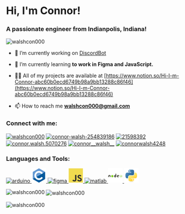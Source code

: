 <h1>Hi, I'm Connor!

<h3 align="left">A passionate engineer from Indianpolis, Indiana!</h3>

<p align="left"> <img src="https://komarev.com/ghpvc/?username=walshcon000&label=Profile%20views&color=0e75b6&style=flat" alt="walshcon000" /> </p>

- 🔭 I’m currently working on [DiscordBot](https://github.com/walshcon000/DiscordBot)

- 🌱 I’m currently learning **to work in Figma and JavaScript.**

- 👨‍💻 All of my projects are available at [https://www.notion.so/Hi-I-m-Connor-abc60b0ecd6749b98a9bb13288c86f46](https://www.notion.so/Hi-I-m-Connor-abc60b0ecd6749b98a9bb13288c86f46)

- 📫 How to reach me **walshcon000@gmail.com**

<h3 align="left">Connect with me:</h3>
<p align="left">
<a href="https://twitter.com/walshcon000" target="blank"><img align="center" src="https://raw.githubusercontent.com/rahuldkjain/github-profile-readme-generator/master/src/images/icons/Social/twitter.svg" alt="walshcon000" height="30" width="40" /></a>
<a href="https://linkedin.com/in/connor-walsh-254839186" target="blank"><img align="center" src="https://raw.githubusercontent.com/rahuldkjain/github-profile-readme-generator/master/src/images/icons/Social/linked-in-alt.svg" alt="connor-walsh-254839186" height="30" width="40" /></a>
<a href="https://stackoverflow.com/users/21598392" target="blank"><img align="center" src="https://raw.githubusercontent.com/rahuldkjain/github-profile-readme-generator/master/src/images/icons/Social/stack-overflow.svg" alt="21598392" height="30" width="40" /></a>
<a href="https://fb.com/connor.walsh.5070276" target="blank"><img align="center" src="https://raw.githubusercontent.com/rahuldkjain/github-profile-readme-generator/master/src/images/icons/Social/facebook.svg" alt="connor.walsh.5070276" height="30" width="40" /></a>
<a href="https://instagram.com/connor__walsh__" target="blank"><img align="center" src="https://raw.githubusercontent.com/rahuldkjain/github-profile-readme-generator/master/src/images/icons/Social/instagram.svg" alt="connor__walsh__" height="30" width="40" /></a>
<a href="https://www.youtube.com/c/connorwalsh4248" target="blank"><img align="center" src="https://raw.githubusercontent.com/rahuldkjain/github-profile-readme-generator/master/src/images/icons/Social/youtube.svg" alt="connorwalsh4248" height="30" width="40" /></a>
</p>

<h3 align="left">Languages and Tools:</h3>
<p align="left"> <a href="https://www.arduino.cc/" target="_blank" rel="noreferrer"> <img src="https://cdn.worldvectorlogo.com/logos/arduino-1.svg" alt="arduino" width="40" height="40"/> </a> <a href="https://www.cprogramming.com/" target="_blank" rel="noreferrer"> <img src="https://raw.githubusercontent.com/devicons/devicon/master/icons/c/c-original.svg" alt="c" width="40" height="40"/> </a> <a href="https://www.figma.com/" target="_blank" rel="noreferrer"> <img src="https://www.vectorlogo.zone/logos/figma/figma-icon.svg" alt="figma" width="40" height="40"/> </a> <a href="https://developer.mozilla.org/en-US/docs/Web/JavaScript" target="_blank" rel="noreferrer"> <img src="https://raw.githubusercontent.com/devicons/devicon/master/icons/javascript/javascript-original.svg" alt="javascript" width="40" height="40"/> </a> <a href="https://www.mathworks.com/" target="_blank" rel="noreferrer"> <img src="https://upload.wikimedia.org/wikipedia/commons/2/21/Matlab_Logo.png" alt="matlab" width="40" height="40"/> </a> <a href="https://nodejs.org" target="_blank" rel="noreferrer"> <img src="https://raw.githubusercontent.com/devicons/devicon/master/icons/nodejs/nodejs-original-wordmark.svg" alt="nodejs" width="40" height="40"/> </a> <a href="https://www.python.org" target="_blank" rel="noreferrer"> <img src="https://raw.githubusercontent.com/devicons/devicon/master/icons/python/python-original.svg" alt="python" width="40" height="40"/> </a> </p>

<p><img align="left" src="https://github-readme-stats.vercel.app/api/top-langs?username=walshcon000&show_icons=true&locale=en&layout=compact" alt="walshcon000" /></p>



<p>&nbsp;<img align="center" src="https://github-readme-stats.vercel.app/api?username=walshcon000&show_icons=true&locale=en" alt="walshcon000" /></p>


  
<p><img align="center" src="https://github-readme-streak-stats.herokuapp.com/?user=walshcon000&" alt="walshcon000" /></p>

